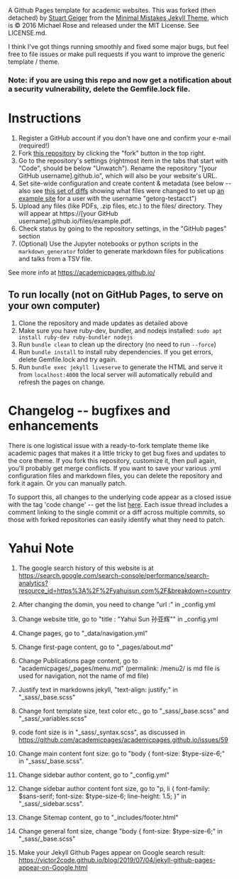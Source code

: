 A Github Pages template for academic websites. This was forked (then detached) by [Stuart Geiger](https://github.com/staeiou) from the [Minimal Mistakes Jekyll Theme](https://mmistakes.github.io/minimal-mistakes/), which is © 2016 Michael Rose and released under the MIT License. See LICENSE.md.

I think I've got things running smoothly and fixed some major bugs, but feel free to file issues or make pull requests if you want to improve the generic template / theme.

### Note: if you are using this repo and now get a notification about a security vulnerability, delete the Gemfile.lock file. 

# Instructions

1. Register a GitHub account if you don't have one and confirm your e-mail (required!)
1. Fork [this repository](https://github.com/academicpages/academicpages.github.io) by clicking the "fork" button in the top right. 
1. Go to the repository's settings (rightmost item in the tabs that start with "Code", should be below "Unwatch"). Rename the repository "[your GitHub username].github.io", which will also be your website's URL.
1. Set site-wide configuration and create content & metadata (see below -- also see [this set of diffs](http://archive.is/3TPas) showing what files were changed to set up [an example site](https://getorg-testacct.github.io) for a user with the username "getorg-testacct")
1. Upload any files (like PDFs, .zip files, etc.) to the files/ directory. They will appear at https://[your GitHub username].github.io/files/example.pdf.  
1. Check status by going to the repository settings, in the "GitHub pages" section
1. (Optional) Use the Jupyter notebooks or python scripts in the `markdown_generator` folder to generate markdown files for publications and talks from a TSV file.

See more info at https://academicpages.github.io/

## To run locally (not on GitHub Pages, to serve on your own computer)

1. Clone the repository and made updates as detailed above
1. Make sure you have ruby-dev, bundler, and nodejs installed: `sudo apt install ruby-dev ruby-bundler nodejs`
1. Run `bundle clean` to clean up the directory (no need to run `--force`)
1. Run `bundle install` to install ruby dependencies. If you get errors, delete Gemfile.lock and try again.
1. Run `bundle exec jekyll liveserve` to generate the HTML and serve it from `localhost:4000` the local server will automatically rebuild and refresh the pages on change.

# Changelog -- bugfixes and enhancements

There is one logistical issue with a ready-to-fork template theme like academic pages that makes it a little tricky to get bug fixes and updates to the core theme. If you fork this repository, customize it, then pull again, you'll probably get merge conflicts. If you want to save your various .yml configuration files and markdown files, you can delete the repository and fork it again. Or you can manually patch. 

To support this, all changes to the underlying code appear as a closed issue with the tag 'code change' -- get the list [here](https://github.com/academicpages/academicpages.github.io/issues?q=is%3Aclosed%20is%3Aissue%20label%3A%22code%20change%22%20). Each issue thread includes a comment linking to the single commit or a diff across multiple commits, so those with forked repositories can easily identify what they need to patch.


# Yahui Note

1. The google search history of this website is at https://search.google.com/search-console/performance/search-analytics?resource_id=https%3A%2F%2Fyahuisun.com%2F&breakdown=country

2. After changing the domin, you need to change "url                      :" in _config.yml

3. Change website title, go to "title                    : "Yahui Sun 孙亚辉"" in _config.yml

4. Change pages, go to "_data/navigation.yml"

5. Change first-page content, go to "_pages/about.md"

5. Change Publications page content, go to "academicpages/_pages/menu.md"  (permalink: /menu2/ is md file is used for navigation, not the name of md file)

6. Justify text in markdowns jekyll, "text-align: justify;" in "_sass/_base.scss"

7. Change font template size, text color etc., go to "_sass/_base.scss" and "_sass/_variables.scss"

8. code font size is in "_sass/_syntax.scss", as discussed in https://github.com/academicpages/academicpages.github.io/issues/59

8. Change main content font size: go to "body {
  font-size: $type-size-6;" in "_sass/_base.scss".
  
9. Change sidebar author content, go to "_config.yml" 

  
10. Change sidebar author content font size, go to "p, li {
    font-family: $sans-serif;
    font-size: $type-size-6;
    line-height: 1.5;
  }" in "_sass/_sidebar.scss".

11. Change Sitemap content, go to "_includes/footer.html"

12. Change general font size, change "body {
  font-size: $type-size-6;" in "_sass/_base.scss"
  
13. Make your Jekyll Github Pages appear on Google search result: https://victor2code.github.io/blog/2019/07/04/jekyll-github-pages-appear-on-Google.html
  
  
